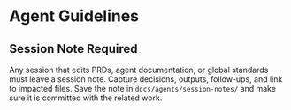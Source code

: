 <!-- Generated by scripts/sync_agents_rules.py; do not edit manually. -->

# Agent Guidelines

## Session Note Required

Any session that edits PRDs, agent documentation, or global standards must leave a session note. Capture decisions, outputs, follow-ups, and link to impacted files. Save the note in `docs/agents/session-notes/` and make sure it is committed with the related work.
